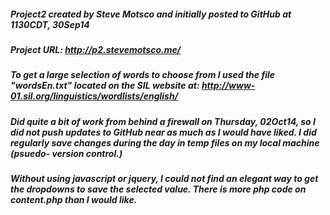 ##### Project2 created by Steve Motsco and initially posted to GitHub at 1130CDT, 30Sep14

##### Project URL:  http://p2.stevemotsco.me/

##### To get a large selection of words to choose from I used the file "wordsEn.txt" located on the SIL website at: http://www-01.sil.org/linguistics/wordlists/english/

##### Did quite a bit of work from behind a firewall on Thursday, 02Oct14, so I did not push updates to GitHub near as much as I would have liked.  I did regularly save changes during the day in temp files on my local machine (psuedo- version control.) 

##### Without using javascript or jquery, I could not find an elegant way to get the dropdowns to save the selected value.  There is more php code on content.php than I would like.
